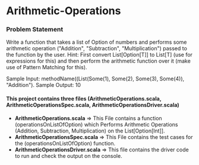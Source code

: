 # Arithmetic-Operations

### Problem Statement

Write a function that takes a list of Option of numbers and performs some arithmetic operation ("Addition", "Subtraction", "Multiplication") passed to the function by the user.
Hint: First convert List[Option[T]] to List[T] (use for expressions for this) and then perform the arithmetic function over it (make use of Pattern Matching for this). 

Sample Input: methodName((List(Some(1), Some(2), Some(3), Some(4)), "Addition").
Sample Output: 10

#### This project contains three files (ArithmeticOperations.scala, ArithmeticOperationsSpec.scala, ArithmeticOperationsDriver.scala)

* **ArithmeticOperations.scala** => This File contains a function (operationsOnListOfOption) which Performs Arithmetic Operations (Addition, Subtraction, Multiplication) on the List[Option[Int]].
* **ArithmeticOperationsSpec.scala** => This File contains the test cases for the (operationsOnListOfOption) function.
* **ArithmeticOperationsDriver.scala** => This file contains the driver code to run and check the output on the console.   

